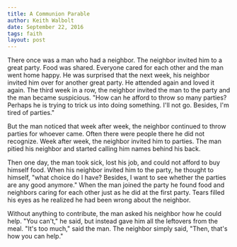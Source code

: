 ```yaml
---
title: A Communion Parable
author: Keith Walbolt
date: September 22, 2016
tags: faith
layout: post
---
```


There once was a man who had a neighbor. The neighbor invited him to a great party. Food was shared. Everyone cared for each other and the man went home happy. He was surprised that the next week, his neighbor invited him over for another great party. He attended again and loved it again. The third week in a row, the neighbor invited the man to the party and the man became suspicious. "How can he afford to throw so many parties? Perhaps he is trying to trick us into doing something. I'll not go. Besides, I'm tired of parties." 

But the man noticed that week after week, the neighbor continued to throw parties for whoever came. Often there were people there he did not recognize. Week after week, the neighbor invited him to parties. The man pitied his neighbor and started calling him names behind his back.

Then one day, the man took sick, lost his job, and could not afford to buy himself food. When his neighbor invited him to the party, he thought to himself, "what choice do I have? Besides, I want to see whether the parties are any good anymore." When the man joined the party he found food and neighbors caring for each other just as he did at the first party. Tears filled his eyes as he realized he had been wrong about the neighbor.

Without anything to contribute, the man asked his neighbor how he could help. "You can't," he said, but instead gave him all the leftovers from the meal. "It's too much," said the man. The neighbor simply said, "Then, that's how you can help." 

